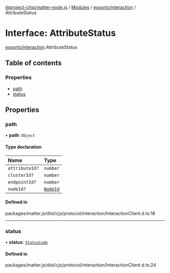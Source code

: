 [@project-chip/matter-node.js](../README.md) / [Modules](../modules.md) / [exports/interaction](../modules/exports_interaction.md) / AttributeStatus

# Interface: AttributeStatus

[exports/interaction](../modules/exports_interaction.md).AttributeStatus

## Table of contents

### Properties

- [path](exports_interaction.AttributeStatus.md#path)
- [status](exports_interaction.AttributeStatus.md#status)

## Properties

### path

• **path**: `Object`

#### Type declaration

| Name | Type |
| :------ | :------ |
| `attributeId?` | `number` |
| `clusterId?` | `number` |
| `endpointId?` | `number` |
| `nodeId?` | [`NodeId`](../classes/exports_datatype.NodeId.md) |

#### Defined in

packages/matter.js/dist/cjs/protocol/interaction/InteractionClient.d.ts:18

___

### status

• **status**: [`StatusCode`](../enums/exports_interaction.StatusCode.md)

#### Defined in

packages/matter.js/dist/cjs/protocol/interaction/InteractionClient.d.ts:24
